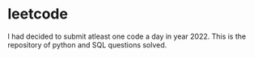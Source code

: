 # leetcode
I had decided to submit atleast one code a day in year 2022. This is the repository of python and SQL questions solved.
